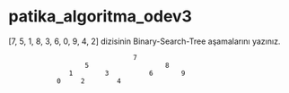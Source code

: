 # patika_algoritma_odev3

[7, 5, 1, 8, 3, 6, 0, 9, 4, 2] dizisinin Binary-Search-Tree aşamalarını yazınız.


                                   7
	                   5                   8
                   1        3          6       9 
                0     2        4
